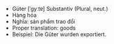 - Güter	[ˈɡyːtɐ]	Substantiv (Plural, neut.)
- Hàng hóa
- Nghĩa: sản phẩm trao đổi
- Proper translation: goods
- Beispiel: Die Güter wurden exportiert.